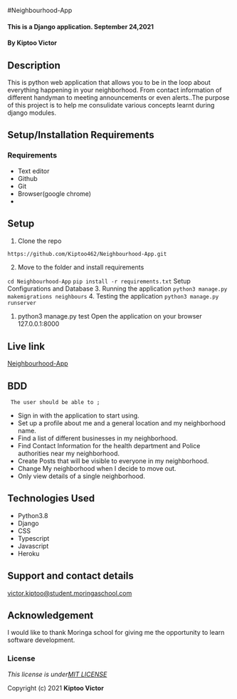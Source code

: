 #Neighbourhood-App
####  This is a Django application.  September 24,2021
#### By **Kiptoo Victor**

## Description
This is python web application that allows you to be in the loop about everything happening in your neighborhood. From contact information of different handyman to meeting announcements or even alerts..The purpose of this project is to help me consulidate various concepts learnt during django modules.

 
## Setup/Installation Requirements
### Requirements
* Text editor
* Github
* Git
* Browser(google chrome)
* 
## Setup
1. Clone the repo
```sh 
https://github.com/Kiptoo462/Neighbourhood-App.git
  ```

2. Move to the folder and install requirements

``cd Neighbourhood-App``
``pip install -r requirements.txt``
Setup Configurations and Database
3. Running the application
 ``python3 manage.py makemigrations neighbours``
4. Testing the application
``python3 manage.py runserver``
1.  python3 manage.py test
Open the application on your browser 127.0.0.1:8000


## Live link
[Neighbourhood-App](https://neighbourhood021.herokuapp.com/)

## BDD
     The user should be able to ;
  + Sign in with the application to start using.
  + Set up a profile about me and a general location and my neighborhood name.
  + Find a list of different businesses in my neighborhood.
  + Find Contact Information for the health department and Police authorities near my neighborhood.
  + Create Posts that will be visible to everyone in my neighborhood.
  + Change My neighborhood when I decide to move out.
  + Only view details of a single neighborhood.

## Technologies Used
  * Python3.8
  * Django
  * CSS
  * Typescript
  * Javascript
  * Heroku

## Support and contact details
victor.kiptoo@student.moringaschool.com

## Acknowledgement

I would like to thank Moringa school for giving me the opportunity to learn software development.

### License
*This license is under[MIT LICENSE](LICENSE.md)*

Copyright (c) 2021 **Kiptoo Victor**